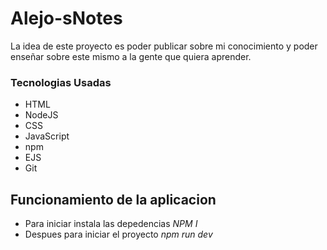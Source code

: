 ﻿# Alejo-sNotes

La idea de este proyecto es poder publicar sobre mi conocimiento y poder enseñar sobre este mismo a la gente que quiera aprender.

### Tecnologias Usadas

- HTML
- NodeJS
- CSS
- JavaScript
- npm
- EJS
- Git

## Funcionamiento de la aplicacion

 - Para iniciar instala las depedencias *NPM I*
 - Despues para iniciar el proyecto *npm run dev*